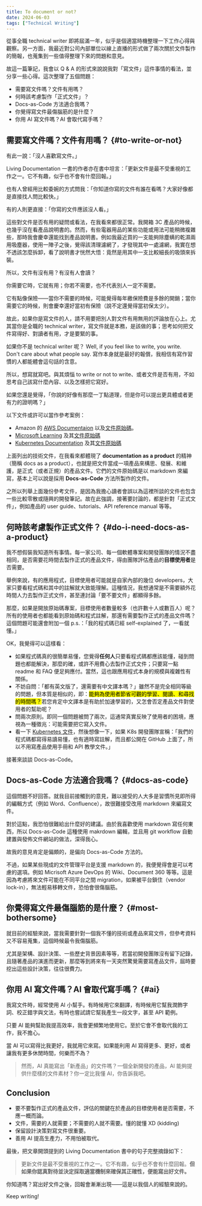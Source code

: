 ```yaml
---
title: To document or not?
date: 2024-06-03
tags: ["Technical Writing"]
---
```


從事全職 technical writer 即將屆滿一年，似乎是個適當時機整理一下工作心得與觀察。另一方面，我最近對公司內部單位以線上直播的形式做了兩次關於文件製作的簡報，也蒐集到一些值得整理下來的問題和意見。

故這一篇筆記，我會以 Q & A 的形式來說說我對「寫文件」這件事情的看法，並分享一些心得。這次整理了五個問題：

- 需要寫文件嗎？文件有用嗎？
- 何時該考慮製作「正式文件」？
- Docs-as-Code 方法適合我嗎？
- 你覺得寫文件最傷腦筋的是什麼？
- 你用 AI 寫文件嗎？AI 會取代寫手嗎？

## 需要寫文件嗎？文件有用嗎？ {#to-write-or-not}

有此一說：「沒人喜歡寫文件。」

Living Documentation 一書的作者亦在書中坦言：「更新文件是最不受重視的工作之一。它不有趣，似乎也不會有什麼回報。」

也有人曾經用比較委婉的方式問我：「你知道你寫的文件有誰在看嗎？大家好像都是直接找人問比較快。」

有的人則更直接：「你寫的文件應該沒人看。」

這些對文件是否有用的疑問或看法，在我看來都很正常。我開箱 3C 產品的時候，也幾乎沒在看產品說明書的。然而，有些電器用品的某些功能或用法可能稍微複雜些，那時我會慶幸還能找到產品說明書。例如我最近買的一支能夠除塵螨的乾濕兩用吸塵器，使用一陣子之後，覺得該清理濾網了，才發現其中一處濾網，我實在想不透該怎麼拆卸，看了說明書才恍然大悟：竟然是用其中一支比較細長的吸頭來拆裝。

所以，文件有沒有用？有沒有人會讀？

你需要它時，它就有用；你若不需要，也不代表別人一定不需要。

它有點像保險——當你不需要的時候，可能覺得每年繳保險費是多餘的開銷；當你需要它的時候，則會慶幸還好當初有保險（說不定還覺得當初保太少）。

故此，如果你是寫文件的人，請不用要把別人對文件有用無用的評論放在心上。尤其當你是全職的 technical writer，寫文件就是本務，是該做的事；思考如何把文件寫得好、對讀者有用，才是要緊的事。

如果你不是 technical writer 呢？ Well, if you feel like to write, you write. Don't care about what people say. 寫作本身就是最好的報償，我相信有寫作習慣的人都能體會這句話的含意。

所以，想寫就寫吧。與其煩惱 to write or not to write、或者文件是否有用，不如思考自己該寫什麼內容、以及怎樣把它寫好。

如果您還是覺得，「你說的好像有那麼一丁點道理，但是你可以提出更具體或者更有力的證明嗎？」

以下文件或許可以當作參考案例：

- Amazon 的 [AWS Documentaion](https://docs.aws.amazon.com/) 以及[文件原始碼](https://github.com/awsdocs)。
- [Microsoft Learning](http://www.microsoft.com/learning) 及其[文件原始碼](https://github.com/MicrosoftLearning)
- [Kubernetes Documentation](https://kubernetes.io/docs/) 及其[文件原始碼](https://github.com/kubernetes/kubernetes)

上面列出的技術文件，在我看來都體現了 **documentation as a product** 的精神（簡稱 docs as a product），也就是把文件當成一項產品來構思、發展、和維護，是正式（或者正規）的產品文件。它們的文件原始碼是以 markdown 來編寫，基本上可以說是採用 **Docs-as-Code** 方法所製作的文件。

之所以列舉上面幾份參考文件，是因為我擔心讀者會誤以為這裡所談的文件也包含一些比較零散或隨興的開發筆記。故在此強調，接著要討論的，都是針對「正式文件」，例如產品的 user guide、tutorials、API reference manual 等等。

## 何時該考慮製作正式文件？ {#do-i-need-docs-as-a-product}

我不想假裝我知道所有事情。每一家公司、每一個軟體專案和開發團隊的情況不盡相同，是否需要花時間去製作正式的產品文件，得由團隊評估產品的**目標使用者**是否需要。

舉例來說，有的應用程式，目標使用者可能就是自家內部的幾位 developers，大家只要看程式碼和其中的註解就大致能理解。這種情況，我想通常是不需要額外花時間人力去製作正式文件，甚至連討論「要不要文件」都顯得多餘。

那麼，如果是開放原始碼專案，目標使用者數量較多（也許數十人或數百人）呢？所有的使用者也都能看到原始碼和程式註解，那還有需要製作正式的產品文件嗎？這個問題可能還會附加一個 p.s.：「我的程式碼已經 self-explained 了，一看就懂。」

OK，我覺得可以這樣看：

- 如果程式碼真的很簡單易懂，您覺得**任何人**只要看程式碼都應該能懂，碰到問題也都能解決，那麼的確，或許不用費心去製作正式文件；只要寫一點 readme 和 FAQ 便足夠應付。當然，這也跟應用程式本身的規模與複雜性有關係。
- 不妨自問：「都有英文版了，還需要有中文譯本嗎？」雖然不是完全相同等級的問題，但本質是相似的，即：<mark>能夠為使用者節省可觀的學習、閱讀、和尋找的時間嗎？</mark>若您肯定中文譯本是有助於加速學習的，又怎會否定產品文件對使用者的幫助呢？
- 問兩次原則。即同一個問題被問了兩次，這通常真實反映了使用者的困境，應視為一種徵兆：可能需要把它寫入文件。
- 看一下 [Kubernetes 文件](ttps://kubernetes.io/docs/)，然後想像一下，如果 K8s 開發團隊宣稱：「我們的程式碼都寫得易讀易懂，也有適時寫註解，而且都公開在 GitHub 上面了，所以不用寫產品使用手冊和 API 教學文件。」

接著來談談 Docs-as-Code。

## Docs-as-Code 方法適合我嗎？ {#docs-as-code}

這個問題不好回答。就我目前接觸到的意見，難以接受的人大多是習慣所見即所得的編輯方式（例如 Word、Confluence），故很難接受改用 markdown 來編寫文件。

對於這點，我恐怕很難給出什麼好的建議。由於我喜歡使用 markdown 寫任何東西，所以 Docs-as-Code 這種使用 makrdown 編輯，並且用 git workflow 自動建置與發佈文件網站的做法，深得我心。

故我的意見肯定是偏頗的，是偏向 Docs-as-Code 方法的。

不過，如果某些現成的文件管理平台是支援 markdown 的，我便覺得會是可以考慮的選項。例如 Micrisoft Azure DevOps 的 Wiki、Document 360 等等。這是因為考慮將來文件可能在不同平台之間 migration，如果被平台鎖住（vendor lock-in），無法輕易移轉文件，恐怕會很傷腦筋。

## 你覺得寫文件最傷腦筋的是什麼？ {#most-bothersome}

就目前的經驗來說，當我需要針對一個我不懂的技術或產品來寫文件，但參考資料又不容易蒐集，這個時候最令我傷腦筋。

尤其是架構、設計決策、一些歷史背景因素等等，若當初開發團隊沒有留下記錄，且隨著產品的演進而更新，那麼等到將來有一天突然驚覺需要寫產品文件，屆時要挖出這些設計決策，往往很費力。

## 你用 AI 寫文件嗎？AI 會取代寫手嗎？ {#ai}

我寫文件時，經常使用 AI 小幫手。有時候用它來翻譯，有時候用它幫我潤飾字詞、校正錯字與文法，有時也嘗試請它幫我產生一段文字，甚至 API 範例。

只要 AI 能夠幫助我提高效率，我會更頻繁地使用它。至於它會不會取代我的工作，我不擔心。

當 AI 可以寫得比我更好，我就用它來寫。如果能利用 AI 寫得更多、更好，或者讓我有更多休閒時間，何樂而不為？

> 然而，AI 真能寫出「新產品」的文件嗎？一個全新開發的產品，AI 能夠提供什麼樣的文件素材？你一定比我懂 AI，你告訴我吧。

## Conclusion

- 要不要製作正式的產品文件，評估的關鍵在於產品的目標使用者是否需要，不應一概而論。
- 文件，需要的人就需要；不需要的人就不需要。懂的就懂 XD (kidding)
- 保留設計決策對寫文件很重要。
- 善用 AI 提高生產力，不用怕被取代。

最後，把文章開頭提到的 Living Documentation 書中的句子完整摘錄如下：

> 更新文件是最不受重視的工作之一。它不有趣，似乎也不會有什麼回報。**但如果你認真對待並決定採取適當機制來確保其正確性，便能寫出好文件。**

你知道嗎？寫出好文件之後，回報會漸漸出現——這是以我個人的經驗來說的。

Keep writing!
